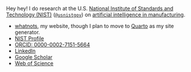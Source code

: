 Hey hey! I do research at the U.S. [National Institute of Standards and Technology (NIST)](https://www.nist.gov) ([`@usnistgov`](https://github.com/usnistgov)) on [artificial intelligence in manufacturing](https://www.nist.gov/programs-projects/industrial-artificial-intelligence-management-and-metrology-iaimm).

- [whatnots](https://publish.obsidian.md/whatnots/whatnots), my website, though I plan to move to [Quarto](https://quarto.org) as my site generator.
- [NIST Profile](https://www.nist.gov/people/michael-dawson)
- [ORCID: 0000-0002-7151-5664](https://orcid.org/0000-0002-7151-5664)
- [LinkedIn](https://www.linkedin.com/in/mkdjr)
- [Google Scholar](https://scholar.google.com/citations?user=CkKZeSAAAAAJ)
- [Web of Science](https://www.webofscience.com/wos/author/record/GQB-2267-2022)

<!--
**MKDJr/mkdjr** is a ✨ _special_ ✨ repository because its `README.md` (this file) appears on your GitHub profile.

Here are some ideas to get you started:

- 🔭 I’m currently working on ...
- 🌱 I’m currently learning ...
- 👯 I’m looking to collaborate on ...
- 🤔 I’m looking for help with ...
- 💬 Ask me about ...
- 📫 How to reach me: ...
- 😄 Pronouns: ...
- ⚡ Fun fact: ...
-->
